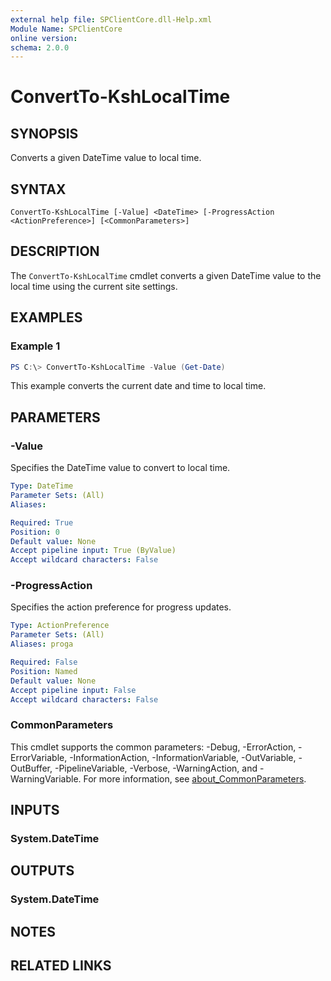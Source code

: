 ```yaml
---
external help file: SPClientCore.dll-Help.xml
Module Name: SPClientCore
online version:
schema: 2.0.0
---
```


# ConvertTo-KshLocalTime

## SYNOPSIS
Converts a given DateTime value to local time.

## SYNTAX

```
ConvertTo-KshLocalTime [-Value] <DateTime> [-ProgressAction <ActionPreference>] [<CommonParameters>]
```

## DESCRIPTION
The `ConvertTo-KshLocalTime` cmdlet converts a given DateTime value to the local time using the current site settings.

## EXAMPLES

### Example 1
```powershell
PS C:\> ConvertTo-KshLocalTime -Value (Get-Date)
```

This example converts the current date and time to local time.

## PARAMETERS

### -Value
Specifies the DateTime value to convert to local time.

```yaml
Type: DateTime
Parameter Sets: (All)
Aliases:

Required: True
Position: 0
Default value: None
Accept pipeline input: True (ByValue)
Accept wildcard characters: False
```

### -ProgressAction
Specifies the action preference for progress updates.

```yaml
Type: ActionPreference
Parameter Sets: (All)
Aliases: proga

Required: False
Position: Named
Default value: None
Accept pipeline input: False
Accept wildcard characters: False
```

### CommonParameters
This cmdlet supports the common parameters: -Debug, -ErrorAction, -ErrorVariable, -InformationAction, -InformationVariable, -OutVariable, -OutBuffer, -PipelineVariable, -Verbose, -WarningAction, and -WarningVariable. For more information, see [about_CommonParameters](http://go.microsoft.com/fwlink/?LinkID=113216).

## INPUTS

### System.DateTime
## OUTPUTS

### System.DateTime
## NOTES

## RELATED LINKS

